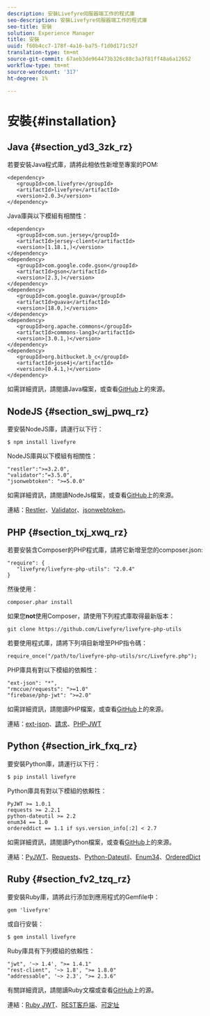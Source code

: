 ```yaml
---
description: 安裝Livefyre伺服器端工作的程式庫
seo-description: 安裝Livefyre伺服器端工作的程式庫
seo-title: 安裝
solution: Experience Manager
title: 安裝
uuid: f60b4cc7-178f-4a16-ba75-f1d0d171c52f
translation-type: tm+mt
source-git-commit: 67aeb3de964473b326c88c3a3f81ff48a6a12652
workflow-type: tm+mt
source-wordcount: '317'
ht-degree: 1%

---
```



# 安裝{#installation}


## Java {#section_yd3_3zk_rz}

若要安裝Java程式庫，請將此相依性新增至專案的POM:

```
<dependency> 
   <groupId>com.livefyre</groupId> 
   <artifactId>livefyre</artifactId> 
   <version>2.0.3</version> 
</dependency>
```

Java庫與以下模組有相關性：

```
<dependency> 
   <groupId>com.sun.jersey</groupId> 
   <artifactId>jersey-client</artifactId> 
   <version>[1.18.1,)</version> 
</dependency> 
<dependency> 
   <groupId>com.google.code.gson</groupId> 
   <artifactId>gson</artifactId> 
   <version>[2.3,)</version> 
</dependency> 
<dependency> 
   <groupId>com.google.guava</groupId> 
   <artifactId>guava</artifactId> 
   <version>[18.0,)</version> 
</dependency> 
<dependency> 
   <groupId>org.apache.commons</groupId> 
   <artifactId>commons-lang3</artifactId> 
   <version>[3.0.1,)</version> 
</dependency> 
<dependency> 
   <groupId>org.bitbucket.b_c</groupId> 
   <artifactId>jose4j</artifactId> 
   <version>[0.4.1,)</version> 
</dependency> 
```

如需詳細資訊，請閱讀Java檔案，或查看[GitHub](https://github.com/Livefyre/livefyre-java-utils)上的來源。

## NodeJS {#section_swj_pwq_rz}

要安裝NodeJS庫，請運行以下行：

`$ npm install livefyre`

NodeJS庫與以下模組有相關性：

```
"restler":">=3.2.0", 
"validator":"=3.5.0", 
"jsonwebtoken": ">=5.0.0" 
```

如需詳細資訊，請閱讀NodeJs檔案，或查看[GitHub](https://github.com/Livefyre/livefyre-nodejs-utils)上的來源。

連結：[Restler](https://github.com/danwrong/restler)、[Validator](https://www.npmjs.org/package/validator)、[jsonwebtoken](https://github.com/auth0/node-jsonwebtoken)。

## PHP {#section_txj_xwq_rz}

若要安裝含Composer的PHP程式庫，請將它新增至您的composer.json:

```
"require": { 
   "livefyre/livefyre-php-utils": "2.0.4" 
}
```

然後使用：

```
composer.phar install 
```

如果您&#x200B;**not**&#x200B;使用Composer，請使用下列程式庫取得最新版本：

```
git clone https://github.com/Livefyre/livefyre-php-utils 
```

若要使用程式庫，請將下列項目新增至PHP指令碼：

```
require_once("/path/to/livefyre-php-utils/src/Livefyre.php"); 
```

PHP庫具有對以下模組的依賴性：

```
"ext-json": "*", 
"rmccue/requests": ">=1.0" 
"firebase/php-jwt": ">=2.0" 
```

如需詳細資訊，請閱讀PHP檔案，或查看[GitHub](https://github.com/Livefyre/livefyre-php-utils)上的來源。

連結：[ext-json](https://php.net/manual/en/book.json.php)、[請求](https://github.com/rmccue/Requests/)、[PHP-JWT](https://github.com/firebase/php-jwt/tree/v2.0.0)

## Python {#section_irk_fxq_rz}

要安裝Python庫，請運行以下行：

`$ pip install livefyre`

Python庫具有對以下模組的依賴性：

```
PyJWT >= 1.0.1  
requests >= 2.2.1  
python-dateutil >= 2.2  
enum34 == 1.0  
ordereddict == 1.1 if sys.version_info[:2] < 2.7 
```

如需詳細資訊，請閱讀Python檔案，或查看[GitHub](https://github.com/Livefyre/livefyre-python-utils)上的來源。

連結：[PyJWT](https://github.com/progrium/pyjwt)、[Requests](https://github.com/kennethreitz/requests)、[Python-Dateutil](https://pypi.python.org/pypi/python-dateutil)、[Enum34](https://pypi.python.org/pypi/enum34)、[OrderedDict](https://pypi.python.org/pypi/ordereddict)

## Ruby {#section_fv2_tzq_rz}

要安裝Ruby庫，請將此行添加到應用程式的Gemfile中：

```
gem 'livefyre' 
```

或自行安裝：

`$ gem install livefyre`

Ruby庫具有下列模組的依賴性：

```
"jwt", '~> 1.4', ">= 1.4.1"  
"rest-client", '~> 1.8', ">= 1.8.0"  
"addressable", '~> 2.3', ">= 2.3.6" 
```

有關詳細資訊，請閱讀Ruby文檔或查看[GitHub](https://github.com/Livefyre/livefyre-ruby-utils)上的源。

連結：[Ruby JWT](https://github.com/firebase/php-jwt/tree/v2.0.0)、[REST客戶端](https://github.com/rest-client/rest-client/)、[可定址](https://github.com/sporkmonger/addressable)
